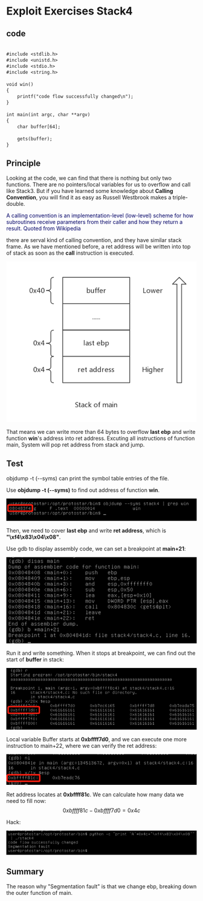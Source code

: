 # Exploit Exercises Stack4
## code
```

#include <stdlib.h>
#include <unistd.h>
#include <stdio.h>
#include <string.h>

void win()
{
    printf("code flow successfully changed\n");
}

int main(int argc, char **argv)
{
    char buffer[64];

    gets(buffer);
}

```
## Principle

Looking at the code, we can find that there is nothing but only two functions. There are no pointers/local variables for us to overflow and call like Stack3. But if you have learned some knowledge about **Calling Convention**, you will find it as easy as Russell Westbrook makes a triple-double.

<font color="#000066">A calling convention is an implementation-level (low-level) scheme for how subroutines receive parameters from their caller and how they return a result.
Quoted from Wikipedia</font><br/>

there are serval kind of calling convention, and they have similar stack frame. As we have mentioned before, a ret address will be written into top of stack as soon as the **call** instruction is executed.

![](overflow.jpg)

That means we can write more than 64 bytes to overflow **last ebp** and write function **win**'s address into ret address. Excuting all instructions of function main, System will pop ret address from stack and jump.

## Test

objdump -t (--syms) can print the symbol table entries of the file.

Use **objdump -t (--syms)** to find out address of function **win**.

![](win_address.png)

Then, we need to cover **last ebp** and write **ret address**, which is **"\xf4\x83\x04\x08"**.

Use gdb to display assembly code, we can set a breakpoint at **main+21**:

![](assembly.png)

Run it and write something. When it stops at breakpoint, we can find out the start of **buffer** in stack:

![](start.png)

Local variable Buffer starts at **0xbffff7d0**, and we can execute one more instruction to main+22, where we can verify the ret address:

![](end.png)

Ret address locates at **0xbffff81c**. We can calculate how many data we need to fill now:
$$0xbffff81c-0xbffff7d0 = 0x4c$$

Hack:

![](result.png)

## Summary

The reason why "Segmentation fault" is that we change ebp, breaking down the outer function of main.
